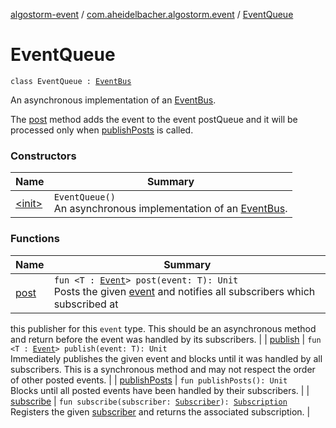 [algostorm-event](../../index.md) / [com.aheidelbacher.algostorm.event](../index.md) / [EventQueue](.)

# EventQueue

`class EventQueue : `[`EventBus`](../-event-bus/index.md)

An asynchronous implementation of an [EventBus](../-event-bus/index.md).

The [post](post.md) method adds the event to the event postQueue and it will be processed
only when [publishPosts](publish-posts.md) is called.

### Constructors

| Name | Summary |
|---|---|
| [&lt;init&gt;](-init-.md) | `EventQueue()`<br>An asynchronous implementation of an [EventBus](../-event-bus/index.md). |

### Functions

| Name | Summary |
|---|---|
| [post](post.md) | `fun <T : `[`Event`](../-event.md)`> post(event: T): Unit`<br>Posts the given [event](post.md#com.aheidelbacher.algostorm.event.EventQueue$post(com.aheidelbacher.algostorm.event.EventQueue.post.T)/event) and notifies all subscribers which subscribed at
this publisher for this `event` type. This should be an asynchronous
method and return before the event was handled by its subscribers. |
| [publish](publish.md) | `fun <T : `[`Event`](../-event.md)`> publish(event: T): Unit`<br>Immediately publishes the given event and blocks until it was handled by
all subscribers. This is a synchronous method and may not respect the
order of other posted events. |
| [publishPosts](publish-posts.md) | `fun publishPosts(): Unit`<br>Blocks until all posted events have been handled by their subscribers. |
| [subscribe](subscribe.md) | `fun subscribe(subscriber: `[`Subscriber`](../-subscriber.md)`): `[`Subscription`](../-subscription/index.md)<br>Registers the given [subscriber](subscribe.md#com.aheidelbacher.algostorm.event.EventQueue$subscribe(com.aheidelbacher.algostorm.event.Subscriber)/subscriber) and returns the associated subscription. |
